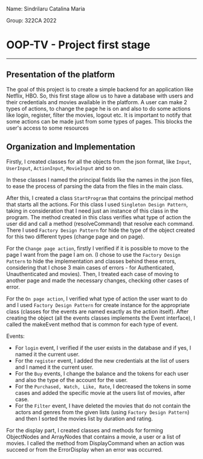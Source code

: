 Name: Sindrilaru Catalina Maria

Group: 322CA 2022

# OOP-TV - Project first stage

***

## Presentation of the platform

The goal of this project is to create a simple backend for
an application like Netflix, HBO. So, this first stage allow us 
to have a database with users and their credentials and movies available
in the platform. A user can make 2 types of actions, to change the page
he is on and also to do some actions like login, register, filter the
movies, logout etc. It is important to notify that some actions can be made
just from some types of pages. This blocks the user's access to
some resources

## Organization and Implementation

Firstly, I created classes for all the objects from the json format,
like `Input`, `UserInput`, `ActionInput`, `MovieInput` and so on. 

In these classes I named the principal fields like the names in the json files,
to ease the process of parsing the data from the files in the main class.

After this, I created a class `StartProgram` that contains the principal
method that starts all the actions. For this class I used `Singleton Design Pattern`,
taking in consideration that I need just an instance of this class in the
program. The method created in this class verifies what type of action the user did
and call a method (resolveCommand) that resolve each command. There I used `Factory Design Pattern`
for hide the type of the object created for this two different types (change page 
and on page).

For the `Change page action`, firstly I verified if it is possible to move
to the page I want from the page I am on. (I chose to use the `Factory Design Pattern`
to hide the implementation and classes behind these errors, considering that I chose
3 main cases of errors - for Authenticated, Unauthenticated and movies).
Then, I treated each case of moving to another page and made the necessary changes,
checking other cases of error.

For the `On page action`, I verified what type of action the user want to do
and I used `Factory Design Pattern` for create instance for the appropriate
class (classes for the events are named exactly as the action itself). After
creating the object (all the events classes implements the Event interface),
I called the makeEvent method that is common for each type of event.

Events:

* For `login` event, I verified if the user exists in the database and if yes,
I named it the current user.
* For the `register` event, I added the new credentials at the list of users
and I named it the current user.
* For the `Buy` events, I change the balance and the tokens for each user and 
also the type of the account for the user.
* For the `Purchased, Watch, Like, Rate`, I decreased the tokens in some cases and
added the specific movie at the users list of movies, after case.
* For the `Filter` event, I have deleted the movies that do not contain the 
actors and genres from the given lists (using `Factory Design Pattern`) and
then I sorted the movies list by duration and rating.

For the display part, I created classes and methods for forming ObjectNodes and 
ArrayNodes that contains a movie, a user or a list of movies. I called the method
from DisplayCommand when an action was succeed or from the ErrorDisplay when
an error was occurred. 


